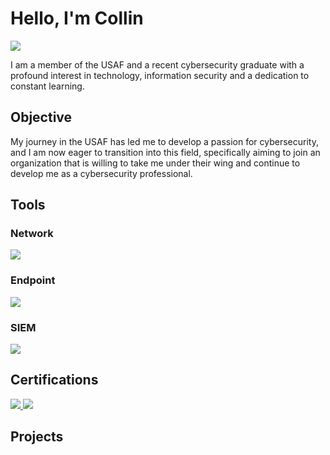 # Hello, I'm Collin
<a href="https://www.linkedin.com/in/collin-reed-56643a218"><img src="https://img.shields.io/badge/-LinkedIn-0072b1?&style=for-the-badge&logo=linkedin&logoColor=white" /></a>



I am a member of the USAF and a recent cybersecurity graduate with a profound interest in technology, information security and a dedication to constant learning.

## Objective


My journey in the USAF has led me to develop a passion for cybersecurity, and I am now eager to transition into this field, specifically aiming to join an organization that is willing to take me under their wing and continue to develop me as a cybersecurity professional.


## Tools

### Network
<div>
    <img src="https://img.shields.io/badge/-Wireshark-1679A7?&style=for-the-badge&logo=Wireshark&logoColor=white" />
</div>

### Endpoint
<div>
    <img src="https://img.shields.io/badge/-Microsoft_Defender_for_Endpoint-00A4EF?&style=for-the-badge&logo=Microsoft&logoColor=white" />
</div>

### SIEM
<div>
    <img src="https://img.shields.io/badge/-Splunk-000000?&style=for-the-badge&logo=Splunk&logoColor=white" />
</div>

## Certifications
<div>
<a href="https://drive.google.com/file/d/1zG_GIAIICZO1HfzcYr5cvq3wZrXDqaKr/view?usp=sharing"><img src="https://img.shields.io/badge/-Security%2B-FF0000?&style=for-the-badge&logo=CompTIA&logoColor=white" /> 
<a href="https://drive.google.com/file/d/1CgdofO2s34nImqLr-wRyyXdi1GcU1q9A/view?usp=sharing"><img src="https://img.shields.io/badge/-Certified%20in%20Cybersecurity%20(CC)-00BFFF?&style=for-the-badge&logo=ISC2&logoColor=white" /></a>

</div>

## Projects
